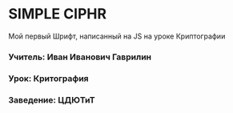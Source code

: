 # SIMPLE CIPHR
Мой первый Шрифт, написанный на JS на уроке Криптографии

### **Учитель**: **Иван Иванович Гаврилин**

### **Урок**: **Критография**

### **Заведение**: **ЦДЮТиТ**
